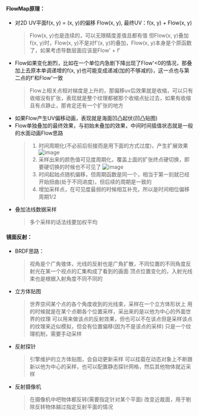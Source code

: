 #### FlowMap原理：
- 对2D UV平面f(x, y) = (x, y)的偏移 Flow(x, y), 最终UV：f(x, y) + Flow(x, y)  
  > Flow(x, y)也是连续的，可以无限精度差值且都有值
  > 但Flow(x, y)叠加f(x, y)时，Flow(x, y)不是对f'(x, y)的叠加，Flow(x, y)本身是个原函数了，如果考虑导数层面应该是Flow' + f'
- Flow如果变化剧烈，比如在一个单位内急剧下降出现了Flow'<0的情况，那叠加上去原本单调递增的f(x, y)也可能变成递减(加的不够减的)，这一点也与第二点的f'和Flow'一致
  > Flow上相关点相对梯度是上升的，那偏移uv后效果就是收缩，可以只有收缩没有扩张，表现就是整个纹理都被那个收缩点扯过去，如果有收缩且有点静止，那肯定还有一个扩张的地方
- 如果Flow产生UV偏移动画，表现就是海面凹凸起伏(凹凸贴图)
- Flow单独叠加的最终效果，与初始未叠加的效果，中间时间插值状态就是一般的水面动画Flow思路
  > 1. 时间周期化(不必前后衔接而是用下面的方式过度)，产生扩展效果
  > ![image](https://github.com/user-attachments/assets/99bba697-ff7a-43c2-b178-b9fa86237ed0)
  > 2. 采样出来的颜色值可见度周期化，覆盖上面的扩张终点硬切换，即要硬切换的时候也不可见了
  > ![image](https://github.com/user-attachments/assets/e8547422-7e84-4538-8f53-b818841c06f9)
  > 3. 时间起始点随机偏移，但周期函数是同一个，相当于第一刻就已经开始扭曲(处于不同进度)，但后续的周期是一致的
  > 4. 增加采样点，在可见度最弱的时候相互补充，所以是时间相位偏移周期1/2
- 叠加法线数据采样
  > 多个采样的话法线要加权平均

#### 镜面反射：
- BRDF思路：
  > 视角是个广角锥体，光线的反射也是广角扩散，不同位置的不同角度反射光在某一个视点的汇集构成了看到的画面
  > 顶点位置变化的，入射光线束也是根据入射角度不同不同的
- 立方体贴图
  > 世界空间某个点的各个角度收到的光线束，采样在一个立方体形状上
  > 用的时候就是在某个点朝各个位置采样，采出来的是以他为中心的外面世界的纹理
  > 可以用来做该点的反射效果，但也可以不在该点但是采样该点的纹理来近似模拟，但会有位置偏移(因为不是该点的采样)
  > 只是一个纹理机制，需要手动采样
- 反射探针
  > 引擎维护的立方体贴图，会自动更新采样
  > 可以挂载在动态对象上不断跟新以他为中心的采样，也可以配置静态探针网格，然后其他物体就近采样
- 反射摄像机
  > 在摄像机中吧物体都反转(需要指定针对某个平面)
  > 改变近裁面，用于剔除反转物体越过指定反射平面的情况
